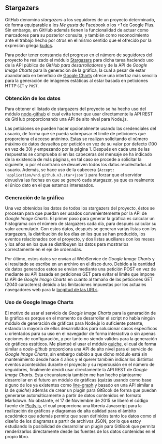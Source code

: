 ## Stargazers

GitHub denomina *stargazers* a los seguidores de un proyecto determinado, de
forma equiparable a los *Me gusta* de Facebook o los *+1* de Google Plus. Sin
embargo, en GitHub además tienen la funcionalidad de actuar como marcadores para
su posterior consulta, y también como reconocimiento ante el trabajo hecho por
otros en el mismo sentido que el ofrecido por la expresión griega
[kudos](https://en.wiktionary.org/wiki/kudos).

Para poder tener constancia del progreso en el número de seguidores del proyecto
he realizado el módulo [Stargazers](https://github.com/piranna/Stargazers) para
dicha tarea haciendo uso de la API pública de *GitHub para desarrolladores* y de
la API de *Google Image Charts* para la generación de la gráfica, la cual a
pesar de estar abandonada en beneficio de
[Google Charts](https://developers.google.com/chart) ofrece una interfaz más
sencilla para la generación de imágenes estáticas al estar basada en peticiones
HTTP `GET` y `POST`.

### Obtención de los datos

Para obtener el listado de stargazers del proyecto se ha hecho uso del módulo
[node-github](https://github.com/mikedeboer/node-github) el cual evita tener que
usar directamente la API REST de GitHub proporcionando una API de alto nivel
para Node.js.

Las peticiones se pueden hacer opcionalmente usando las credenciales del usuario,
de forma que se pueda sobrepasar el límite de peticiones que proporciona el
acceso anónimo. Estas se realizan solicitando el número máximo de datos
devueltos por petición en vez de su valor por defecto (100 en vez de 30) y
empezando por la página 1. Después en cada una de las respuestas se comprueba si
en las cabeceras del mensaje se ha indicado de la existencia de más páginas, en
tal caso se procede a solicitar la siguiente, o por el contrario se devuelven
todos los datos recolectados al usuario. Además, se hace uso de la cabecera
`{Accept: 'application/vnd.github.v3.star+json'}` para forzar que el servidor
devuelva las fechas en que se generó cada stargazer, ya que es realmente el
único dato en el que estamos interesados.

### Generación de la gráfica

Una vez obtenidos los datos de todos los stargazers del proyecto, éstos se
procesan para que puedan ser usados convenientemente por la API de *Google Image
Charts*. El primer paso para generar la gráfica es calcular un histograma con el
número de stargazers cada día, para después calcular su valor acumulado. Con
estos datos, después se generan varias listas con los stargazers, la
distribución de los días en los que se han producido, los eventos relacionados
con el proyecto, y dos listas auxiliares con los meses y los años en los que se
distribuyen los datos para mostrarlos correctamente en el eje de ordenadas.

Por último, estos datos se envían al WebService de *Google Image Charts* y el
resultado se escribe en un archivo en el disco duro. Debido a la cantidad de
datos generados estos se envían mediante una petición POST en vez de mediante su
API basada en peticiones GET para evitar el limite que impone la API de *Google
Image Charts* en cuanto al tamaño de las peticiones GET (2040 caracteres) debido
a las limitaciones impuestas por los actuales navegadores web para la
[longitud de las URLs](http://stackoverflow.com/a/417184).

### Uso de Google Image Charts

El motivo de usar el servicio de *Google Image Charts* para la generación de la
gráfica es porque en el momento de desarrollar el script no había ningún módulo
de generación de gráficas para Node.js lo suficiente potente, estando la mayoría
de ellos desarrollados para solucionar casos específicos u orientados para su
uso en el navegador de forma interactiva o sin apenas opciones de configuración,
y por tanto no siendo válidos para la generación de gráficos estáticos. Me
planteé el usar el módulo [quiche](https://github.com/ryanrolds/quiche), el cual
de forma similar a *node-github* proporciona una API de alto nivel para el
servicio de *Google Image Charts*, sin embargo debido a que dicho módulo está
sin mantenimiento desde hace 4 años y el querer también indicar los distintos
eventos acontecidos durante el proyecto y su repercusión en el número de
seguidores, finalmente decidí usar directamente la API REST de *Google Image
Charts*. Esta circunstancia también me han hecho plantearme desarrollar en el
futuro un módulo de gráficas (quizás usando como base alguno de los ya
existentes como [line-graph](https://github.com/dominictarr/line-graph) y basado
en una API similar a la de *quiche*) además de crear un plugin para GitBook de
forma que puedan generarse automáticamente a partir de datos contenidos en
formato Markdown. No obstante, el 17 de Noviembre de 2015 se liberó el código
fuente de [Plotly.js](https://plot.ly/javascript/open-source-announcement), el
cual proporciona una librería Javascript para la realización de gráficos y
diagramas de alta calidad para el ámbito académico que además permite que sean
definidos tanto los datos como el diseño de los diagramas a partir de archivos
JSON, por lo que estoy estudiando la posibilidad de desarrollar un plugin para
GitBook que permita renderizarlos directamente desde las fuentes de los datos
contenidas en el propio libro.
